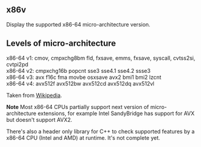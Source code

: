 ## x86v
Display the supported x86-64 micro-architecture version.

## Levels of micro-architecture
x86-64 v1: cmov, cmpxchg8bm fld, fxsave, emms, fxsave, syscall,
	       cvtss2si, cvtpi2pd \
x86-64 v2: cmpxchg16b popcnt sse3 sse4.1 sse4.2 ssse3 \
x86-64 v3: avx f16c fma movbe osxsave avx2 bmi1 bmi2 lzcnt \
x86-64 v4: avx512f avx512bw avx512cd avx512dq avx512vl

Taken from [Wikipedia](https://en.wikipedia.org/wiki/X86-64#Microarchitecture_levels).

**Note**
Most x86-64 CPUs partially support next version of micro-architecture extensions,
for example Intel SandyBridge has support for AVX but doesn't support AVX2.

There's also a header only library for C++ to check supported features
by a x86-64 CPU (Intel and AMD) at runtime. It's not complete yet.
